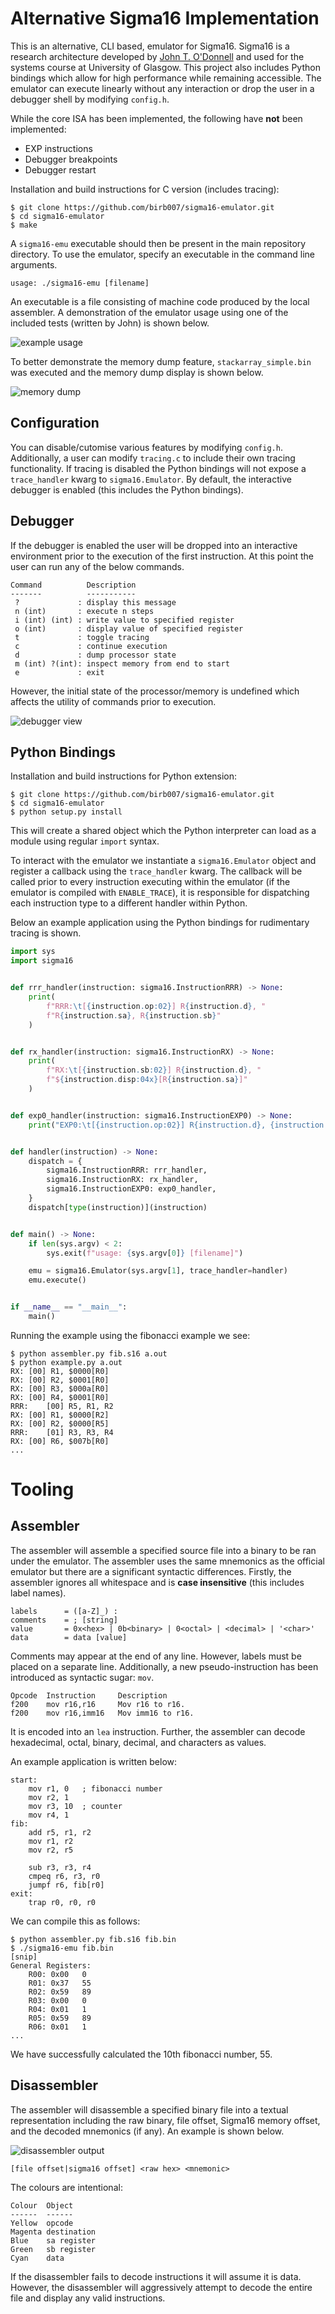 # Alternative Sigma16 Implementation

This is an alternative, CLI based, emulator for Sigma16. Sigma16 is a research architecture developed by [John T. O'Donnell](https://github.com/jtod) and used for the systems course at University of Glasgow. This project also includes Python bindings which allow for high performance while remaining accessible. The emulator can execute linearly without any interaction or drop the user in a debugger shell by modifying `config.h`.

While the core ISA has been implemented, the following have **not** been implemented:
- EXP instructions
- Debugger breakpoints
- Debugger restart

Installation and build instructions for C version (includes tracing):
```
$ git clone https://github.com/birb007/sigma16-emulator.git
$ cd sigma16-emulator
$ make
```

A `sigma16-emu` executable should then be present in the main repository directory. To use the emulator, specify an executable in the command line arguments.
```
usage: ./sigma16-emu [filename]
```

An executable is a file consisting of machine code produced by the local assembler. A demonstration of the emulator usage using one of the included tests (written by John) is shown below.

![example usage](https://raw.githubusercontent.com/birb007/sigma16-emulator/master/assets/demo.png)

To better demonstrate the memory dump feature, `stackarray_simple.bin` was executed and the memory dump display is shown below.

![memory dump](https://raw.githubusercontent.com/birb007/sigma16-emulator/master/assets/mem_dump.png)

## Configuration

You can disable/cutomise various features by modifying `config.h`. Additionally, a user can modify `tracing.c` to include their own tracing functionality. If tracing is disabled the Python bindings will not expose a `trace_handler` kwarg to `sigma16.Emulator`. By default, the interactive debugger is enabled (this includes the Python bindings).

## Debugger

If the debugger is enabled the user will be dropped into an interactive environment prior to the execution of the first instruction. At this point the user can run any of the below commands.

```
Command          Description
-------          -----------
 ?             : display this message
 n (int)       : execute n steps
 i (int) (int) : write value to specified register
 o (int)       : display value of specified register
 t             : toggle tracing
 c             : continue execution
 d             : dump processor state
 m (int) ?(int): inspect memory from end to start
 e             : exit
```

However, the initial state of the processor/memory is undefined which affects the utility of commands prior to execution.

![debugger view](https://raw.githubusercontent.com/birb007/sigma16-emulator/master/assets/debugger.png)

## Python Bindings

Installation and build instructions for Python extension:
```
$ git clone https://github.com/birb007/sigma16-emulator.git
$ cd sigma16-emulator
$ python setup.py install
```

This will create a shared object which the Python interpreter can load as a module using regular `import` syntax.

To interact with the emulator we instantiate a `sigma16.Emulator` object and register a callback using the `trace_handler` kwarg. The callback will be called prior to every instruction executing within the emulator (if the emulator is compiled with `ENABLE_TRACE`), it is responsible for dispatching each instruction type to a different handler within Python.

Below an example application using the Python bindings for rudimentary tracing is shown.
```py
import sys
import sigma16


def rrr_handler(instruction: sigma16.InstructionRRR) -> None:
    print(
        f"RRR:\t[{instruction.op:02}] R{instruction.d}, "
        f"R{instruction.sa}, R{instruction.sb}"
    )


def rx_handler(instruction: sigma16.InstructionRX) -> None:
    print(
        f"RX:\t[{instruction.sb:02}] R{instruction.d}, "
        f"${instruction.disp:04x}[R{instruction.sa}]"
    )


def exp0_handler(instruction: sigma16.InstructionEXP0) -> None:
    print("EXP0:\t[{instruction.op:02}] R{instruction.d}, {instruction.sa}")


def handler(instruction) -> None:
    dispatch = {
        sigma16.InstructionRRR: rrr_handler,
        sigma16.InstructionRX: rx_handler,
        sigma16.InstructionEXP0: exp0_handler,
    }
    dispatch[type(instruction)](instruction)


def main() -> None:
    if len(sys.argv) < 2:
        sys.exit(f"usage: {sys.argv[0]} [filename]")

    emu = sigma16.Emulator(sys.argv[1], trace_handler=handler)
    emu.execute()


if __name__ == "__main__":
    main()
```

Running the example using the fibonacci example we see:
```console
$ python assembler.py fib.s16 a.out
$ python example.py a.out
RX:	[00] R1, $0000[R0]
RX:	[00] R2, $0001[R0]
RX:	[00] R3, $000a[R0]
RX:	[00] R4, $0001[R0]
RRR:	[00] R5, R1, R2
RX:	[00] R1, $0000[R2]
RX:	[00] R2, $0000[R5]
RRR:	[01] R3, R3, R4
RX:	[00] R6, $007b[R0]
...
```

# Tooling

## Assembler

The assembler will assemble a specified source file into a binary to be ran under the emulator. The assembler uses the same mnemonics as the official emulator but there are a significant syntactic differences. Firstly, the assembler ignores all whitespace and is **case insensitive** (this includes label names).

```
labels      = ([a-Z]_) :
comments    = ; [string]
value       = 0x<hex> | 0b<binary> | 0<octal> | <decimal> | '<char>'
data        = data [value]
```

Comments may appear at the end of any line. However, labels must be placed on a separate line. Additionally, a new pseudo-instruction has been introduced as syntactic sugar: `mov`.

```
Opcode  Instruction     Description
f200    mov r16,r16     Mov r16 to r16.
f200    mov r16,imm16   Mov imm16 to r16.
```

It is encoded into an `lea` instruction. Further, the assembler can decode hexadecimal, octal, binary, decimal, and characters as values.

An example application is written below:
```armasm
start:
    mov r1, 0   ; fibonacci number
    mov r2, 1
    mov r3, 10  ; counter
    mov r4, 1
fib:
    add r5, r1, r2
    mov r1, r2
    mov r2, r5

    sub r3, r3, r4
    cmpeq r6, r3, r0
    jumpf r6, fib[r0]
exit:
    trap r0, r0, r0
```

We can compile this as follows:
```console
$ python assembler.py fib.s16 fib.bin
$ ./sigma16-emu fib.bin
[snip]
General Registers:
	R00: 0x00	0
	R01: 0x37	55
	R02: 0x59	89
	R03: 0x00	0
	R04: 0x01	1
	R05: 0x59	89
	R06: 0x01	1
...
```
We have successfully calculated the 10th fibonacci number, 55.

## Disassembler

The assembler will disassemble a specified binary file into a textual representation including the raw binary, file offset, Sigma16 memory offset, and the decoded mnemonics (if any). An example is shown below.

![disassembler output](https://raw.githubusercontent.com/birb007/sigma16-emulator/master/assets/disasm.png)

`[file offset|sigma16 offset] <raw hex> <mnemonic>`

The colours are intentional:

```
Colour  Object
------  ------
Yellow  opcode
Magenta destination
Blue    sa register
Green   sb register
Cyan    data
```

If the disassembler fails to decode instructions it will assume it is data. However, the disassembler will aggressively attempt to decode the entire file and display any valid instructions.
